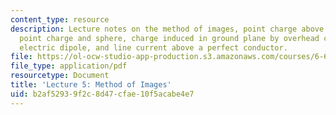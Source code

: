 ```yaml
---
content_type: resource
description: Lecture notes on the method of images, point charge above ground plane,
  point charge and sphere, charge induced in ground plane by overhead conductor, point
  electric dipole, and line current above a perfect conductor.
file: https://ol-ocw-studio-app-production.s3.amazonaws.com/courses/6-641-electromagnetic-fields-forces-and-motion-spring-2005/b2af52939f2c8d47cfae10f5acabe4e7_lecture5.pdf
file_type: application/pdf
resourcetype: Document
title: 'Lecture 5: Method of Images'
uid: b2af5293-9f2c-8d47-cfae-10f5acabe4e7
---
```

